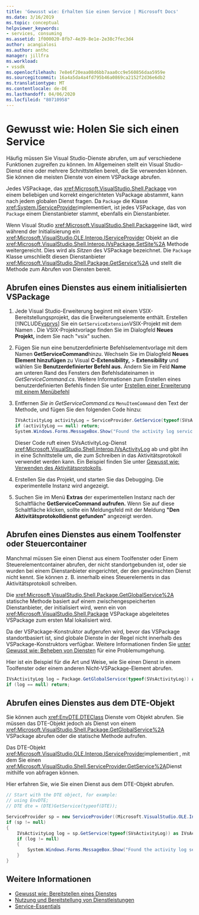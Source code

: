 ```yaml
---
title: 'Gewusst wie: Erhalten Sie einen Service | Microsoft Docs'
ms.date: 3/16/2019
ms.topic: conceptual
helpviewer_keywords:
- services, consuming
ms.assetid: 1f000020-8fb7-4e39-8e1e-2e38c7fec3d4
author: acangialosi
ms.author: anthc
manager: jillfra
ms.workload:
- vssdk
ms.openlocfilehash: 7e8e6f20eaa08d6bb7aaa0cc9e560856daa5959e
ms.sourcegitcommit: 16a4a5da4a4fd795b46a0869ca2152f2d36e6db2
ms.translationtype: MT
ms.contentlocale: de-DE
ms.lasthandoff: 04/06/2020
ms.locfileid: "80710958"
---
```

# <a name="how-to-get-a-service"></a>Gewusst wie: Holen Sie sich einen Service

Häufig müssen Sie Visual Studio-Dienste abrufen, um auf verschiedene Funktionen zugreifen zu können. Im Allgemeinen stellt ein Visual Studio-Dienst eine oder mehrere Schnittstellen bereit, die Sie verwenden können. Sie können die meisten Dienste von einem VSPackage abrufen.

Jedes VSPackage, das <xref:Microsoft.VisualStudio.Shell.Package> von einem beliebigen und korrekt eingerichteten VsPackage abstammt, kann nach jedem globalen Dienst fragen. Da `Package` die Klasse <xref:System.IServiceProvider>implementiert, ist jedes VSPackage, das von `Package` einem Dienstanbieter stammt, ebenfalls ein Dienstanbieter.

Wenn Visual Studio <xref:Microsoft.VisualStudio.Shell.Package>eine lädt, wird während der Initialisierung ein <xref:Microsoft.VisualStudio.OLE.Interop.IServiceProvider> Objekt an die <xref:Microsoft.VisualStudio.Shell.Interop.IVsPackage.SetSite%2A> Methode weitergereicht. Dies wird als *Sitzen* des VSPackage bezeichnet. Die `Package` Klasse umschließt diesen Dienstanbieter <xref:Microsoft.VisualStudio.Shell.Package.GetService%2A> und stellt die Methode zum Abrufen von Diensten bereit.

## <a name="getting-a-service-from-an-initialized-vspackage"></a>Abrufen eines Dienstes aus einem initialisierten VSPackage

1. Jede Visual Studio-Erweiterung beginnt mit einem VSIX-Bereitstellungsprojekt, das die Erweiterungselemente enthält. Erstellen [!INCLUDE[vsprvs](../code-quality/includes/vsprvs_md.md)] Sie ein `GetServiceExtension`VSIX-Projekt mit dem Namen . Die VSIX-Projektvorlage finden Sie im Dialogfeld **Neues Projekt,** indem Sie nach "vsix" suchen.

2. Fügen Sie nun eine benutzerdefinierte Befehlselementvorlage mit dem Namen **GetServiceCommand**hinzu. Wechseln Sie im Dialogfeld **Neues Element hinzufügen** zu Visual **C-Extensibility,** > **Extensibility** und wählen Sie **Benutzerdefinierter Befehl aus.** Ändern Sie im Feld **Name** am unteren Rand des Fensters den Befehlsdateinamen in *GetServiceCommand.cs*. Weitere Informationen zum Erstellen eines benutzerdefinierten Befehls finden Sie unter [Erstellen einer Erweiterung mit einem Menübefehl](../extensibility/creating-an-extension-with-a-menu-command.md)

3. Entfernen *Sie in GetServiceCommand.cs* `MenuItemCommand` den Text der Methode, und fügen Sie den folgenden Code hinzu:

   ```csharp
   IVsActivityLog activityLog = ServiceProvider.GetService(typeof(SVsActivityLog)) as IVsActivityLog;
   if (activityLog == null) return;
   System.Windows.Forms.MessageBox.Show("Found the activity log service.");

   ```

    Dieser Code ruft einen SVsActivityLog-Dienst <xref:Microsoft.VisualStudio.Shell.Interop.IVsActivityLog> ab und gibt ihn in eine Schnittstelle um, die zum Schreiben in das Aktivitätsprotokoll verwendet werden kann. Ein Beispiel finden Sie unter [Gewusst wie: Verwenden des Aktivitätsprotokolls](../extensibility/how-to-use-the-activity-log.md).

4. Erstellen Sie das Projekt, und starten Sie das Debugging. Die experimentelle Instanz wird angezeigt.

5. Suchen Sie im Menü **Extras** der experimentellen Instanz nach der Schaltfläche **GetServiceCommand aufrufen.** Wenn Sie auf diese Schaltfläche klicken, sollte ein Meldungsfeld mit der Meldung **"Den Aktivitätsprotokolldienst gefunden"** angezeigt werden.

## <a name="getting-a-service-from-a-tool-window-or-control-container"></a>Abrufen eines Dienstes aus einem Toolfenster oder Steuercontainer

Manchmal müssen Sie einen Dienst aus einem Toolfenster oder Einem Steuerelementcontainer abrufen, der nicht standortgebunden ist, oder sie wurden bei einem Dienstanbieter eingerichtet, der den gewünschten Dienst nicht kennt. Sie können z. B. innerhalb eines Steuerelements in das Aktivitätsprotokoll schreiben.

Die <xref:Microsoft.VisualStudio.Shell.Package.GetGlobalService%2A> statische Methode basiert auf einem zwischengespeicherten Dienstanbieter, der initialisiert wird, wenn ein von <xref:Microsoft.VisualStudio.Shell.Package> VSPackage abgeleitetes VSPackage zum ersten Mal lokalisiert wird.

Da der VSPackage-Konstruktor aufgerufen wird, bevor das VSPackage standortbasiert ist, sind globale Dienste in der Regel nicht innerhalb des VSPackage-Konstruktors verfügbar. Weitere Informationen finden Sie [unter Gewusst wie: Beheben von Diensten](../extensibility/how-to-troubleshoot-services.md) für eine Problemumgehung.

Hier ist ein Beispiel für die Art und Weise, wie Sie einen Dienst in einem Toolfenster oder einem anderen Nicht-VSPackage-Element abrufen.

```csharp
IVsActivityLog log = Package.GetGlobalService(typeof(SVsActivityLog)) as IVsActivityLog;
if (log == null) return;
```

## <a name="getting-a-service-from-the-dte-object"></a>Abrufen eines Dienstes aus dem DTE-Objekt

Sie können auch <xref:EnvDTE.DTEClass> Dienste vom Objekt abrufen. Sie müssen das DTE-Objekt jedoch als Dienst von einem <xref:Microsoft.VisualStudio.Shell.Package.GetGlobalService%2A> VSPackage abrufen oder die statische Methode aufrufen.

Das DTE-Objekt <xref:Microsoft.VisualStudio.OLE.Interop.IServiceProvider>implementiert , mit dem Sie einen <xref:Microsoft.VisualStudio.Shell.ServiceProvider.GetService%2A>Dienst mithilfe von abfragen können.

Hier erfahren Sie, wie Sie einen Dienst aus dem DTE-Objekt abrufen.

```csharp
// Start with the DTE object, for example: 
// using EnvDTE;
// DTE dte = (DTE)GetService(typeof(DTE));

ServiceProvider sp = new ServiceProvider((Microsoft.VisualStudio.OLE.Interop.IServiceProvider)dte);
if (sp != null)
{
    IVsActivityLog log = sp.GetService(typeof(SVsActivityLog)) as IVsActivityLog;
    if (log != null)
    {
        System.Windows.Forms.MessageBox.Show("Found the activity log service.");
    }
}
```

## <a name="see-also"></a>Weitere Informationen

- [Gewusst wie: Bereitstellen eines Dienstes](../extensibility/how-to-provide-a-service.md)
- [Nutzung und Bereitstellung von Dienstleistungen](../extensibility/using-and-providing-services.md)
- [Service-Essentials](../extensibility/internals/service-essentials.md)
